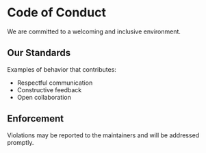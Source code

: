 # Code of Conduct

We are committed to a welcoming and inclusive environment.

## Our Standards
Examples of behavior that contributes:
- Respectful communication
- Constructive feedback
- Open collaboration

## Enforcement
Violations may be reported to the maintainers and will be addressed promptly.